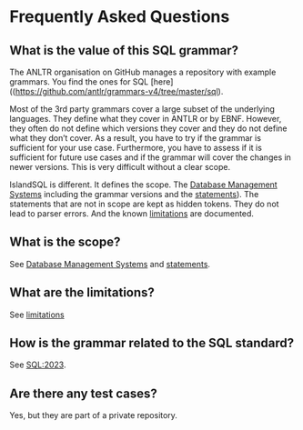 # Frequently Asked Questions

## What is the value of this SQL grammar?

The ANLTR organisation on GitHub manages a repository with example grammars. You find the ones for SQL [here]((https://github.com/antlr/grammars-v4/tree/master/sql).

Most of the 3rd party grammars cover a large subset of the underlying languages. They define what they cover in ANTLR or by EBNF. However, they often do not define which versions they cover and they do not define what they don’t cover. As a result, you have to try if the grammar is sufficient for your use case. Furthermore, you have to assess if it is sufficient for future use cases and if the grammar will cover the changes in newer versions. This is very difficult without a clear scope.

IslandSQL is different. It defines the scope. The [Database Management Systems](README.md#database-management-systems) including the grammar versions and the [statements](README.md#statements)). The statements that are not in scope are kept as hidden tokens. They do not lead to parser errors. And the known [limitations](limitations.md) are documented.

## What is the scope?

See [Database Management Systems](README.md#database-management-systems) and [statements](README.md#statements).

## What are the limitations?

See [limitations](limitations.md)

## How is the grammar related to the SQL standard?

See [SQL:2023](SQL-2023.md).

## Are there any test cases?

Yes, but they are part of a private repository.